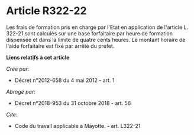# Article R322-22

Les frais de formation pris en charge par l'Etat en application de l'article L. 322-21 sont calculés sur une base forfaitaire
par heure de formation dispensée et dans la limite de quatre cents heures. Le montant horaire de l'aide forfaitaire est fixé
par arrêté du préfet.

**Liens relatifs à cet article**

_Créé par_:

  - Décret n°2012-658 du 4 mai 2012 - art. 1

_Abrogé par_:

  - Décret n°2018-953 du 31 octobre 2018 - art. 56

_Cite_:

  - Code du travail applicable à Mayotte. - art. L322-21
